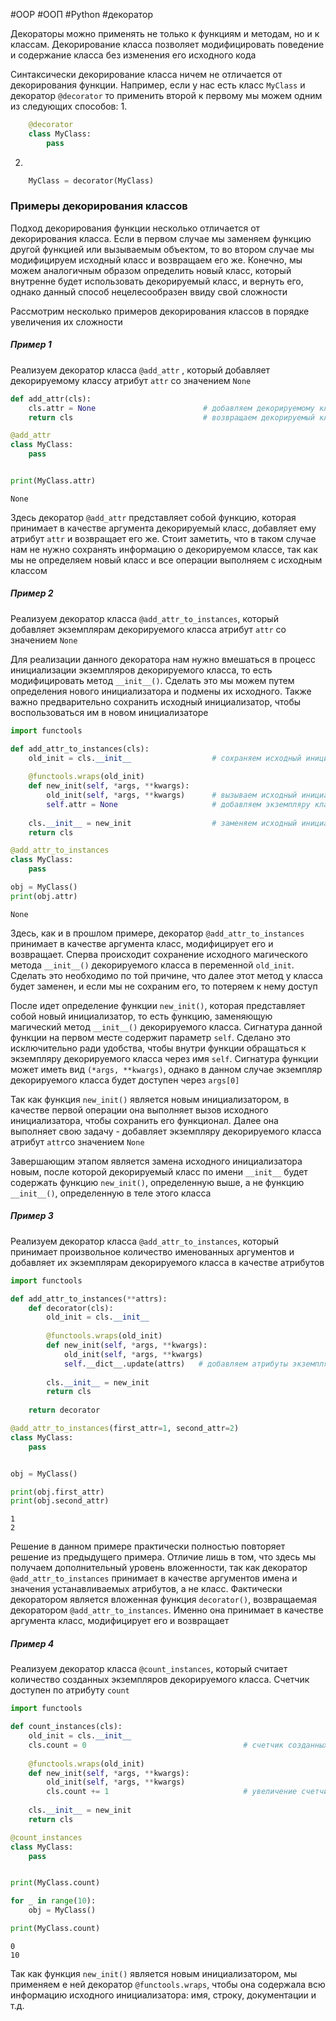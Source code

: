 #OOP #ООП #Python #декоратор 


Декораторы можно применять не только к функциям и методам, но и к классам. Декорирование класса позволяет модифицировать поведение и содержание класса без изменения его исходного кода

Синтаксически декорирование класса ничем не отличается от декорирования функции. Например, если у нас есть класс `MyClass` и декоратор `@decorator` то применить второй к первому мы можем одним из следующих способов:
1. 
```python
    @decorator
    class MyClass:
        pass
```
2. 
```python
    MyClass = decorator(MyClass)
```

### Примеры декорирования классов
Подход декорирования функции несколько отличается от декорирования класса. Если в первом случае мы заменяем функцию другой функцией или вызываемым объектом, то во втором случае мы модифицируем исходный класс и возвращаем его же. Конечно, мы можем аналогичным образом определить новый класс, который внутренне будет использовать декорируемый класс, и вернуть его, однако данный способ нецелесообразен ввиду свой сложности

Рассмотрим несколько примеров декорирования классов в порядке увеличения их сложности
##### Пример 1
Реализуем декоратор класса `@add_attr` , который добавляет декорируемому классу атрибут `attr` со значением `None`
```python
def add_attr(cls):
    cls.attr = None                        # добавляем декорируемому классу атрибут attr
    return cls                             # возвращаем декорируемый класс

@add_attr
class MyClass:
    pass


print(MyClass.attr)
```
```
None
```
Здесь декоратор `@add_attr` представляет собой функцию, которая принимает в качестве аргумента декорируемый класс, добавляет ему атрибут `attr` и возвращает его же. Стоит заметить, что в таком случае нам не нужно сохранять информацию о декорируемом классе, так как мы не определяем новый класс и все операции выполняем с исходным классом
##### Пример 2
Реализуем декоратор класса `@add_attr_to_instances`, который добавляет экземплярам декорируемого класса атрибут `attr` со значением `None`

Для реализации данного декоратора нам нужно вмешаться в процесс инициализации экземпляров декорируемого класса, то есть модифицировать метод `__init__()`. Сделать это мы можем путем определения нового инициализатора и подмены их исходного. Также важно предварительно сохранить исходный инициализатор, чтобы воспользоваться им в новом инициализаторе
```python
import functools

def add_attr_to_instances(cls):
    old_init = cls.__init__                  # сохраняем исходный инициализатор
    
    @functools.wraps(old_init)
    def new_init(self, *args, **kwargs):
        old_init(self, *args, **kwargs)      # вызываем исходный инициализатор
        self.attr = None                     # добавляем экземпляру класса атрибут attr
    
    cls.__init__ = new_init                  # заменяем исходный инициализатор новым
    return cls

@add_attr_to_instances
class MyClass:
    pass

obj = MyClass()
print(obj.attr)
```
```
None
```
Здесь, как и в прошлом примере, декоратор `@add_attr_to_instances` принимает в качестве аргумента класс, модифицирует его и возвращает. Сперва происходит сохранение исходного магического метода `__init__()` декорируемого класса в переменной `old_init`. Сделать это необходимо по той причине, что далее этот метод у класса будет заменен, и если мы не сохраним его, то потеряем к нему доступ

После идет определение функции `new_init()`, которая представляет собой новый инициализатор, то есть функцию, заменяющую магический метод `__init__()` декорируемого класса. Сигнатура данной функции на первом месте содержит параметр `self`. Сделано это исключительно ради удобства, чтобы внутри функции обращаться к экземпляру декорируемого класса через имя `self`. Сигнатура функции может иметь вид `(*args, **kwargs)`, однако в данном случае экземпляр декорируемого класса будет доступен через `args[0]`

Так как функция `new_init()` является новым инициализатором, в качестве первой операции она выполняет вызов исходного инициализатора, чтобы сохранить его функционал. Далее она выполняет свою задачу - добавляет экземпляру декорируемого класса атрибут `attr`со значением `None`

Завершающим этапом является замена исходного инициализатора новым, после которой декорируемый класс по имени `__init__` будет содержать функцию `new_init()`, определенную выше, а не функцию `__init__()`, определенную в теле этого класса
##### Пример 3
Реализуем декоратор класса `@add_attr_to_instances`, который принимает произвольное количество именованных аргументов и добавляет их экземплярам декорируемого класса в качестве атрибутов
```python
import functools

def add_attr_to_instances(**attrs):
    def decorator(cls):
        old_init = cls.__init__
    
        @functools.wraps(old_init)
        def new_init(self, *args, **kwargs):
            old_init(self, *args, **kwargs)
            self.__dict__.update(attrs)   # добавляем атрибуты экземпляру декорируемого класса
    
        cls.__init__ = new_init
        return cls
    
    return decorator

@add_attr_to_instances(first_attr=1, second_attr=2)
class MyClass:
    pass


obj = MyClass()

print(obj.first_attr)
print(obj.second_attr)
```
```
1
2
```
Решение в данном примере практически полностью повторяет решение из предыдущего примера. Отличие лишь в том, что здесь мы получаем дополнительный уровень вложенности, так как декоратор `@add_attr_to_instances` принимает в качестве аргументов имена и значения устанавливаемых атрибутов, а не класс. Фактически декоратором является вложенная функция `decorator()`, возвращаемая декоратором `@add_attr_to_instances`. Именно она принимает в качестве аргумента класс, модифицирует его и возвращает
##### Пример 4
Реализуем декоратор класса `@count_instances`, который считает количество созданных экземпляров декорируемого класса. Счетчик доступен по атрибуту `count`
```python
import functools

def count_instances(cls):
    old_init = cls.__init__
    cls.count = 0                                   # счетчик созданных экземпляров декорируемого класса
    
    @functools.wraps(old_init)
    def new_init(self, *args, **kwargs):
        old_init(self, *args, **kwargs)
        cls.count += 1                              # увеличение счетчика на единицу   
    
    cls.__init__ = new_init
    return cls

@count_instances
class MyClass:
    pass


print(MyClass.count)

for _ in range(10):
    obj = MyClass()

print(MyClass.count)
```
```
0
10
```
Так как функция `new_init()` является новым инициализатором, мы применяем е ней декоратор `@functools.wraps`, чтобы она содержала всю информацию исходного инициализатора: имя, строку, документации и т.д.
